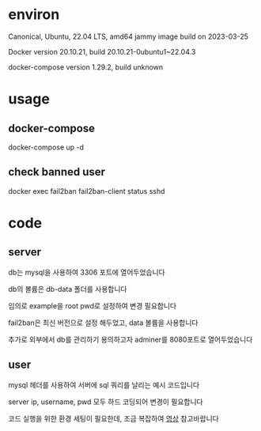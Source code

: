 # environ
Canonical, Ubuntu, 22.04 LTS, amd64 jammy image build on 2023-03-25

Docker version 20.10.21, build 20.10.21-0ubuntu1~22.04.3

docker-compose version 1.29.2, build unknown

# usage
## docker-compose
docker-compose up -d

## check banned user
docker exec fail2ban fail2ban-client status sshd

# code
## server
db는 mysql을 사용하여 3306 포트에 열어두었습니다

db의 볼륨은 db-data 폴더를 사용합니다


임의로 example을 root pwd로 설정하여 변경 필요합니다



fail2ban은 최신 버전으로 설정 해두었고, data 볼륨을 사용합니다



추가로 외부에서 db를 관리하기 용의하고자 adminer를 8080포트로 열어두었습니다
## user
mysql 헤더를 사용하여 서버에 sql 쿼리를 날리는 예시 코드입니다

server ip, username, pwd 모두 하드 코딩되어 변경이 필요합니다

코드 실행을 위한 환경 세팅이 필요한데, 조금 복잡하여 [영상](https://www.youtube.com/watch?v=a_W4zt5sR1M&ab_channel=BoostMyTool) 참고바랍니다